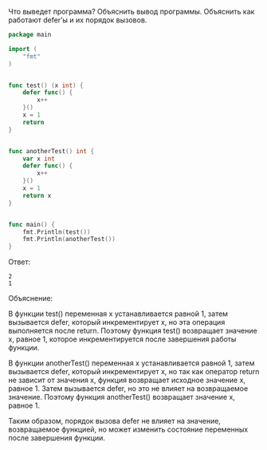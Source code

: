 Что выведет программа? Объяснить вывод программы. Объяснить как работают defer’ы и их порядок вызовов.

```go
package main

import (
	"fmt"
)


func test() (x int) {
	defer func() {
		x++
	}()
	x = 1
	return
}


func anotherTest() int {
	var x int
	defer func() {
		x++
	}()
	x = 1
	return x
}


func main() {
	fmt.Println(test())
	fmt.Println(anotherTest())
}
```

Ответ:
```
2
1
```
Объяснение:

В функции test() переменная x устанавливается равной 1, затем вызывается defer, который инкрементирует x, но эта 
операция выполняется после return. Поэтому функция test() возвращает значение x, равное 1, которое инкрементируется 
после завершения работы функции.

В функции anotherTest() переменная x устанавливается равной 1, затем вызывается defer, который инкрементирует x, но 
так как оператор return не зависит от значения x, функция возвращает исходное значение x, равное 1. Затем вызывается 
defer, но это не влияет на возвращаемое значение. Поэтому функция anotherTest() возвращает значение x, равное 1.

Таким образом, порядок вызова defer не влияет на значение, возвращаемое функцией, но может изменить состояние переменных
после завершения функции.